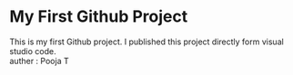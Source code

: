 # My First Github Project
This is my first Github project. I published this project directly form visual studio code.
<br>
auther : Pooja T
